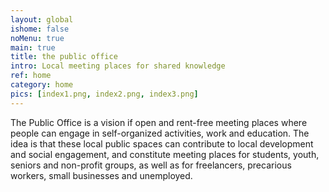 ```yaml
---
layout: global
ishome: false
noMenu: true
main: true
title: the public office
intro: Local meeting places for shared knowledge
ref: home
category: home
pics: [index1.png, index2.png, index3.png]
---
```


The Public Office is a vision if open and rent-free meeting places where people can engage in self-organized activities, work and education. The idea is that these local public spaces can contribute to local development and social engagement, and constitute meeting places for students, youth, seniors and non-profit groups, as well as for freelancers, precarious workers, small businesses and unemployed.
